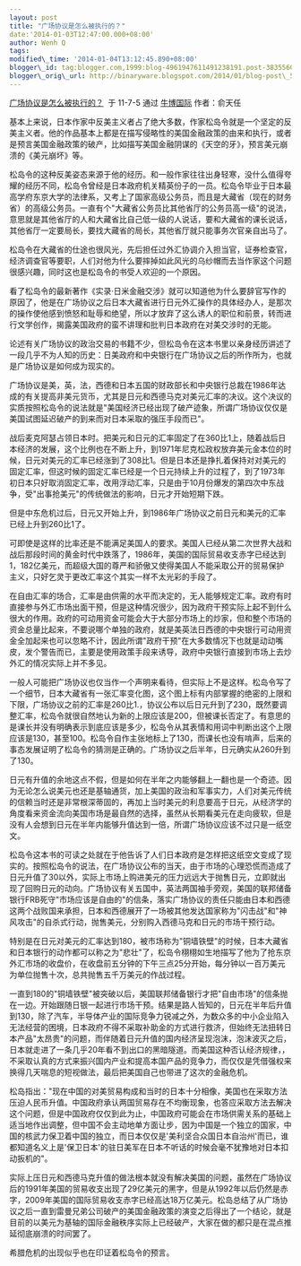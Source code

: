 ```yaml
--- 
layout: post 
title: "广场协议是怎么被执行的？" 
date:'2014-01-03T12:47:00.000+08:00' 
author: Wenh Q
tags:
modified\_time: '2014-01-04T13:12:45.890+08:00' 
blogger\_id: tag:blogger.com,1999:blog-4961947611491238191.post-3835560123245307460
blogger\_orig\_url: http://binaryware.blogspot.com/2014/01/blog-post\_501.html
---
```

[广场协议是怎么被执行的？](http://www.bullogger.com/blogs/ird/archives/380621.aspx)  于
11-7-5 通过 [牛博国际](http://www.bullogger.com/) 作者：俞天任





基本上来说，日本作家中反美主义者占了绝大多数，作家松岛令就是一个坚定的反美主义者。他的作品基本上都是在描写侵略性的美国金融政策的由来和执行，或者是预言美国金融政策的破产，比如描写美国金融阴谋的《天空的牙》，预言美元崩溃的《美元崩坏》等。





松岛令的这种反美姿态来源于他的经历。和一般作家往往出身轻寒，没什么值得夸耀的经历不同，松岛令曾经是日本政府机关精英份子的一员。松岛令毕业于日本最高学府东京大学的法律系，又考上了国家高级公务员，而且是大藏省（现在的财务省）的高级公务员。一直有个"大藏省公务员比其他省厅的公务员高一级"的说法，意思就是其他省厅的人和大藏省比自己低一级的人说话，要和大藏省的课长说话，其他省厅一定要局长，要找大藏省的局长，其他省厅就只能事务次官亲自出马了。





松岛令在大藏省的仕途也很风光，先后担任过外汇协调介入担当官，证券检查官，经济调查官等要职，人们对他为什么要摔掉如此风光的乌纱帽而去当作家这个问题很感兴趣，同时这也是松岛令的书受人欢迎的一个原因。





看了松岛令的最新著作《实录·日米金融交涉》就可以知道他为什么要辞官写作的原因了，他是在广场协议之后日本大藏省进行日元外汇操作的具体经办人，是那次的操作使他感到愤怒和耻辱和绝望，所以才放弃了这么诱人的职位和前景，转而进行文学创作，揭露美国政府的蛮不讲理和批判日本政府在对美交涉时的无能。





论述有关广场协议的政治交易的书籍不少，但松岛令在这本书里以亲身经历讲述了一段几乎不为人知的历史：日美政府和中央银行在广场协议之后的所作所为，也就是广场协议是如何成为现实的。





广场协议是美，英，法，西德和日本五国的财政部长和中央银行总裁在1986年达成的有关提高非美元货币，尤其是日元和西德马克对美元汇率的决议。这个决议的实质按照松岛令的说法就是"美国经济已经出现了破产迹象，所谓广场协议仅仅是美国试图延迟破产的到来而对日本采取的强压手段而已"。





战后麦克阿瑟占领日本时。把美元和日元的汇率固定了在360比1上，随着战后日本经济的发展，这个比例也在不断上升，到1971年尼克松政权放弃美元金本位的时候，日元对美元的汇率已经涨到了308比1。但是日本还是挣扎着保持对对美元的固定汇率，但这时候的固定汇率已经是一个日元持续上升的过程了，到了1973年初日本只好取消固定汇率，改用浮动汇率，只是由于10月份爆发的第四次中东战争，受"出事抢美元"的传统做法的影响，日元才开始短期下跌。





但是中东危机过后，日元又开始上升，到1986年广场协议之前日元和美元的汇率已经上升到260比1了。





可即使是这样的比率还是不能满足美国人的要求。美国人已经从第二次世界大战和战后那段时间的黄金时代中跌落了，1986年，美国的国际贸易收支赤字已经达到1，182亿美元，而超级大国的尊严和骄傲又使得美国人不能采取公开的贸易保护主义，只好乞灵于更改汇率这个其实一样不太光彩的手段了。





在自由汇率的场合，汇率是由供需的水平而决定的，无人能够规定汇率。政府有时直接参与外汇市场出面干预，但是这种情况很少，因为政府干预实际上起不到什么很大的作用。政府的可动用资金可能会大于大部分市场上的炒家，但和整个市场的资金总量比起来，不要说哪个单独的政府，就是美英法日西德的中央银行可动用资金全加起来也可以忽略不计，因此所谓"政府干预"在大多数情况下也就是动动嘴皮，发个警告而已，主要是使用政策手段来诱导，政府中央银行直接到市场上去炒外汇的情况实际上并不多见。





一般人可能把广场协议也仅当作一个声明来看待，但实际上不是这样。松岛令写了一个细节，日本大藏省有一张汇率变化图，这个图上标有内部掌握的绝密的上限和下限，广场协议之前的汇率是260比1.，协议公布以后日元升到了230，既然要调整汇率，松岛令就很自然地认为新的上限应该是200，但被课长否定了。有意思的是课长并没有明确表示到底应该是多少，松岛令从其表情和用词中判断出这个上限应该是130，甚至100。松岛令自作主张地标上了130，而课长也没有啃声，后来的事态发展证明了松岛令的猜测是正确的。广场协议之后半年，日元确实从260升到了130。





日元有升值的余地这点不假，但是如何在半年之内能够翻上一翻也是一个奇迹。因为无论怎么说美元也还是基轴通货，加上美国的政治和军事实力，人们对美元传统的信赖当时还是非常根深蒂固的，再加上当时美元的利息要高于日元，从经济学的角度看来资金流向美国市场是最自然的选择，虽然从长期看美元在走向疲软，但是没有人会想到日元在半年内能够升值达到一倍，所谓广场协议应该不过只是一纸空文。





松岛令这本书的可读之处就在于他告诉了人们日本政府是怎样把这纸空文变成了现实的。按照松岛令的说法，在广场协议公布的当天，由于市场的心理恐慌而造成了日元升值了30以外，实际上市场上购进美元的压力远远大于抛售日元，立即就出现了回购日元的动向。广场协议有关五国中，英法两国袖手旁观，美国的联邦储备银行FRB死守"市场应该是自由的"的信条，落实广场协议的责任只能由日本和西德这两个战败国来承担，日本和西德展开了一场被其他发达国家称为"闪击战"和"神风攻击"的自杀式行动，抛售美元，分别购入西德马克和日元的市场干预行动。





特别是在日元对美元的汇率达到180，被市场称为"铜墙铁壁"的时候，日本大藏省和日本银行的动作都可以称之为"悲壮"了，松岛令栩栩如生地描写了他为了抢东京外汇市场的收盘价，在收盘前五分钟的下午三点25分开始，每分钟以一百万美元为单位抛售十次，总共抛售五千万美元的作战过程。





一直到180的"铜墙铁壁"被突破以后，美国联邦储备银行才把"自由市场"的信条抛在一边。开始跟随日银一起进行市场干预。结果是路人皆知的，日元在半年后升值到130，除了汽车，半导体产业的国际竞争力锐减之外，为数众多的中小企业陷入无法经营的困境，日本政府不得不采取补助金的方式进行救济，但始终无法扭转日本产品"太昂贵"的问题，而伴随着日元升值的国内经济呈现泡沫，泡沫波灭之后，日本就走进了一条几乎20年看不到出口的黑暗隧道。而美国这种否认经济规律，，不采取认真的方式来振兴国内产业和提高本国产品的竞争力，而仅仅是凭借强权来换得几天喘息的短视做法，最后把美国自己也带进了这次的金融危机。





松岛指出："现在中国的对美贸易构成和当时的日本十分相像，美国也在采取方法压迫人民币升值。中国政府承认两国贸易存在不均衡现象，也答应采取方法去解决这个问题，但是中国政府仅仅到此为止，中国政府可能会在市场供需关系的基础上适当地作出调整，但中国不会主动地单方面让步，因为中国是一个独立的国家，中国的核武力保卫着中国的独立，而日本仅仅是'美利坚合众国日本自治州'而已，谁都知道名义上是'保卫日本'的驻日美军在日本不听话的时候会毫不犹豫地对日本扣动扳机的"。





实际上压日元和西德马克升值的做法根本就没有解决美国的问题，虽然在广场协议后的1991年美国的贸易收支出现了29亿美元的黑字，但是从1992年以后仍然是赤字，2009年美国的国际贸易收支赤字已经高达18万亿美元。松岛总结了从广场协议之后一直到雷曼兄弟公司破产的美国金融政策的演变之后得出了一个结论，就是目前的以美元为基轴的国际金融秩序实际上已经破产，大家在做的都只是在混点推延彻底崩溃的时间罢了。





希腊危机的出现似乎也在印证着松岛令的预言。

